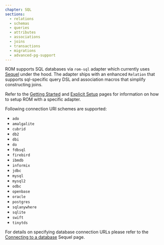 ```yaml
---
chapter: SQL
sections:
  - relations
  - schemas
  - queries
  - attributes
  - associations
  - joins
  - transactions
  - migrations
  - advanced-pg-support
---
```


ROM supports SQL databases via `rom-sql` adapter which currently uses
[Sequel](http://sequel.jeremyevans.net/) under the hood. The adapter ships with
an enhanced `Relation` that supports sql-specific query DSL and association
macros that simplify constructing joins.

Refer to the [Getting Started](/%{version}/learn/getting-started/) and
[Explicit Setup](/%{version}/learn/advanced/explicit-setup/) pages for information on
how to setup ROM with a specific adapter.

Following connection URI schemes are supported:

- `ado`
- `amalgalite`
- `cubrid`
- `db2`
- `dbi`
- `do`
- `fdbsql`
- `firebird`
- `ibmdb`
- `informix`
- `jdbc`
- `mysql`
- `mysql2`
- `odbc`
- `openbase`
- `oracle`
- `postgres`
- `sqlanywhere`
- `sqlite`
- `swift`
- `tinytds`

For details on specifying database connection URLs please refer to the
[Connecting to a database](http://sequel.jeremyevans.net/rdoc/files/doc/opening_databases_rdoc.html)
Sequel page.
